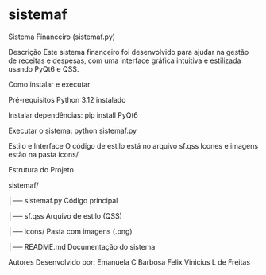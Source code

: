 # sistemaf
Sistema Financeiro (sistemaf.py)

Descrição
Este sistema financeiro foi desenvolvido para ajudar na gestão de receitas e despesas, com uma interface gráfica intuitiva e estilizada usando PyQt6 e QSS.

Como instalar e executar

Pré-requisitos
Python 3.12 instalado

Instalar dependências:
pip install PyQt6

Executar o sistema:
python sistemaf.py

Estilo e Interface
O código de estilo está no arquivo sf.qss
Icones e imagens estão na pasta icons/

Estrutura do Projeto

sistemaf/

│── sistemaf.py Código principal

│── sf.qss Arquivo de estilo (QSS)

│── icons/ Pasta com imagens (.png)

│── README.md Documentação do sistema

Autores
Desenvolvido por:
Emanuela C Barbosa
Felix Vinicius L de Freitas
